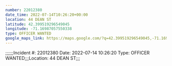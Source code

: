 ```yaml
---
number: 22012380
date_time: 2022-07-14T10:26:20+00:00
location: 44 DEAN ST
latitude: 42.399519296549045
longitude: -71.16987057550338
type: OFFICER WANTED
google_maps_link: https://maps.google.com/?q=42.399519296549045,-71.16987057550338
---
```


;;;;;;Incident #: 22012380  Date: 2022-07-14 10:26:20   Type: OFFICER WANTED;;;Location: 44 DEAN ST;;;
